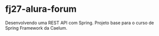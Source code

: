 # fj27-alura-forum
Desenvolvendo uma REST API com Spring. Projeto base para o curso de Spring Framework da Caelum.